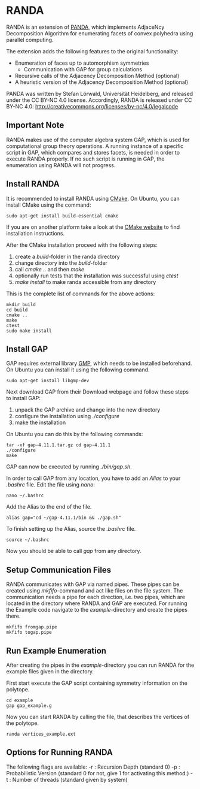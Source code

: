 # RANDA

RANDA is an extension of [PANDA](http://comopt.ifi.uni-heidelberg.de/software/PANDA), which implements AdjaceNcy Decomposition Algorithm
for enumerating facets of convex polyhedra using parallel computing.

The extension adds the following features to the original functionality: 
* Enumeration of faces up to automorphism symmetries
  * Communication with GAP for group calculations
* Recursive calls of the Adjacency Decomposition Method (optional)
* A heuristic version of the Adjacency Decomposition Method (optional)

PANDA was written by Stefan Lörwald, Universität Heidelberg, and released under the CC BY-NC 4.0 license.
Accordingly, RANDA is released under CC BY-NC 4.0: http://creativecommons.org/licenses/by-nc/4.0/legalcode

## Important Note
RANDA makes use of the computer algebra system GAP, which is used for computational group theory operations. 
A running instance of a specific script in GAP, which compares and stores facets, is needed in order to execute RANDA properly.
If no such script is running in GAP, the enumeration using RANDA will not progress.

## Install RANDA
It is recommended to install RANDA using [CMake](www.cmake.org). On Ubuntu, you can install CMake using the command:
```shell
sudo apt-get install build-essential cmake
```
If you are on another platform take a look at the [CMake website](www.cmake.org) to find installation instructions.


After the CMake installation proceed with the following steps:
1. create a *build*-folder in the randa directory
2. change directory into the *build*-folder
3. call *cmake ..* and then *make*
4. optionally run tests that the installation was successful using *ctest*
5. *make install* to make randa accessible from any directory

This is the complete list of commands for the above actions:

```shell
mkdir build
cd build
cmake ..
make
ctest
sudo make install
```

## Install GAP


GAP requires external library [GMP](www.libgmp.org), which needs to be installed beforehand. 
On Ubuntu you can install it using the following command. 
```shell
sudo apt-get install libgmp-dev
```

Next download GAP from their Download webpage and follow these steps to install GAP:

1. unpack the GAP archive and change into the new directory
2. configure the installation using *./configure*
3. make the installation

On Ubuntu you can do this by the following commands:
```shell
tar -xf gap-4.11.1.tar.gz cd gap-4.11.1
./configure
make
```
GAP can now be executed by running *./bin/gap.sh*.

In order to call GAP from any location, you have to add an *Alias* to your *.bashrc* file. 
Edit the file using *nano*: 
```shell
nano ~/.bashrc
```
Add the Alias to the end of the file.
```shell
alias gap="cd ~/gap-4.11.1/bin && ./gap.sh"
```
To finish setting up the Alias, source the *.bashrc* file.

```shell
source ~/.bashrc
```
Now you should be able to call *gap* from any directory.


## Setup Communication Files

RANDA communicates with GAP via named pipes. These pipes can be created using *mkfifo*-command and act like files on the file system. 
The communication needs a pipe for each direction, i.e. two pipes, which are located in the directory where RANDA and GAP are executed.
For running the Example code navigate to the *example*-directory and create the pipes there.

```shell
mkfifo fromgap.pipe
mkfifo togap.pipe
```

## Run Example Enumeration
After creating the pipes in the *example*-directory you can run RANDA for the example files given in the directory.

First start execute the GAP script containing symmetry information on the polytope.

```shell
cd example 
gap gap_example.g
```

Now you can start RANDA by calling the file, that describes the vertices of the polytope.

```shell
randa vertices_example.ext
```


## Options for Running RANDA


The following flags are available:
-r : Recursion Depth (standard 0)
-p : Probabilistic Version (standard 0 for not, give 1 for activating this method.)
-t : Number of threads (standard given by system)

